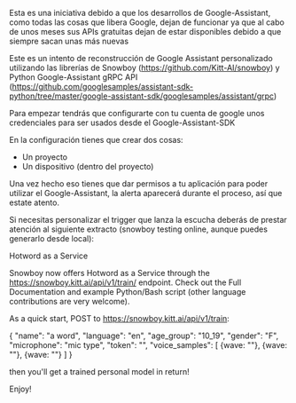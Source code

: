 Esta es una iniciativa debido a que los desarrollos de Google-Assistant, como todas las cosas que libera Google, dejan de funcionar ya que al cabo de unos meses sus APIs gratuitas dejan de estar disponibles debido a que siempre sacan unas más nuevas

Este es un intento de reconstrucción de Google Assistant personalizado utilizando las librerías de Snowboy (https://github.com/Kitt-AI/snowboy) y Python Google-Assistant gRPC API (https://github.com/googlesamples/assistant-sdk-python/tree/master/google-assistant-sdk/googlesamples/assistant/grpc)

Para empezar tendrás que configurarte con tu cuenta de google unos credenciales para ser usados desde el Google-Assistant-SDK

En la configuración tienes que crear dos cosas:
- Un proyecto
- Un dispositivo (dentro del proyecto)

Una vez hecho eso tienes que dar permisos a tu aplicación para poder utilizar el Google-Assistant, la alerta aparecerá durante el proceso, así que estate atento.

Si necesitas personalizar el trigger que lanza la escucha deberás de prestar atención al siguiente extracto (snowboy testing online, aunque puedes generarlo desde local):

Hotword as a Service

Snowboy now offers Hotword as a Service through the https://snowboy.kitt.ai/api/v1/train/ endpoint. Check out the Full Documentation and example Python/Bash script (other language contributions are very welcome).

As a quick start, POST to https://snowboy.kitt.ai/api/v1/train:

{
    "name": "a word",
    "language": "en",
    "age_group": "10_19",
    "gender": "F",
    "microphone": "mic type",
    "token": "<your auth token>",
    "voice_samples": [
        {wave: "<base64 encoded wave data>"},
        {wave: "<base64 encoded wave data>"},
        {wave: "<base64 encoded wave data>"}
    ]
}

then you'll get a trained personal model in return!


Enjoy!

